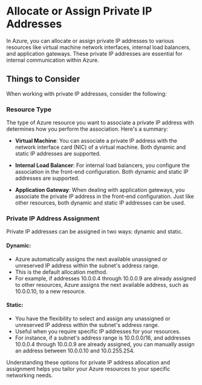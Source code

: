# Allocate or Assign Private IP Addresses

In Azure, you can allocate or assign private IP addresses to various resources like virtual machine network interfaces, internal load balancers, and application gateways. These private IP addresses are essential for internal communication within Azure.

## Things to Consider

When working with private IP addresses, consider the following:

### Resource Type

The type of Azure resource you want to associate a private IP address with determines how you perform the association. Here's a summary:

- **Virtual Machine**: You can associate a private IP address with the network interface card (NIC) of a virtual machine. Both dynamic and static IP addresses are supported.

- **Internal Load Balancer**: For internal load balancers, you configure the association in the front-end configuration. Both dynamic and static IP addresses are supported.

- **Application Gateway**: When dealing with application gateways, you associate the private IP address in the front-end configuration. Just like other resources, both dynamic and static IP addresses can be used.

### Private IP Address Assignment

Private IP addresses can be assigned in two ways: dynamic and static.

#### Dynamic:

- Azure automatically assigns the next available unassigned or unreserved IP address within the subnet's address range.
- This is the default allocation method.
- For example, if addresses 10.0.0.4 through 10.0.0.9 are already assigned to other resources, Azure assigns the next available address, such as 10.0.0.10, to a new resource.

#### Static:

- You have the flexibility to select and assign any unassigned or unreserved IP address within the subnet's address range.
- Useful when you require specific IP addresses for your resources.
- For instance, if a subnet's address range is 10.0.0.0/16, and addresses 10.0.0.4 through 10.0.0.9 are already assigned, you can manually assign an address between 10.0.0.10 and 10.0.255.254.

Understanding these options for private IP address allocation and assignment helps you tailor your Azure resources to your specific networking needs.
